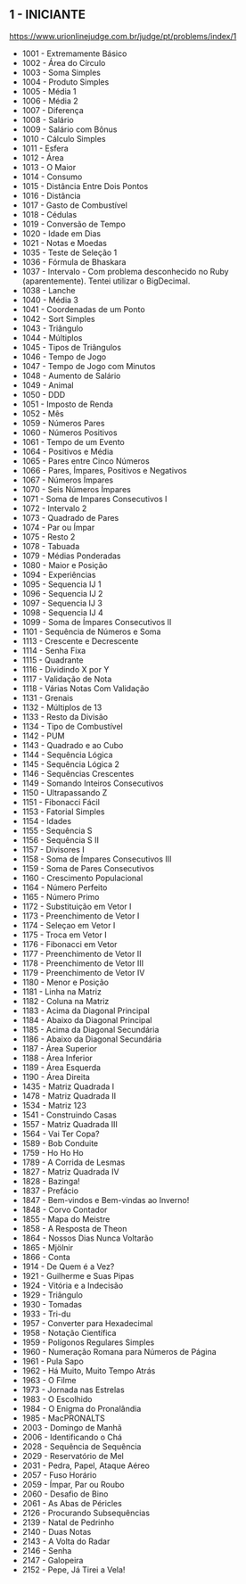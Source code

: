 ## 1 - INICIANTE

https://www.urionlinejudge.com.br/judge/pt/problems/index/1

- 1001 - Extremamente Básico
- 1002 - Área do Círculo
- 1003 - Soma Simples
- 1004 - Produto Simples
- 1005 - Média 1
- 1006 - Média 2
- 1007 - Diferença
- 1008 - Salário
- 1009 - Salário com Bônus
- 1010 - Cálculo Simples
- 1011 - Esfera
- 1012 - Área
- 1013 - O Maior
- 1014 - Consumo
- 1015 - Distância Entre Dois Pontos
- 1016 - Distância
- 1017 - Gasto de Combustível
- 1018 - Cédulas
- 1019 - Conversão de Tempo
- 1020 - Idade em Dias
- 1021 - Notas e Moedas
- 1035 - Teste de Seleção 1
- 1036 - Fórmula de Bhaskara
- 1037 - Intervalo - Com problema desconhecido no Ruby (aparentemente). Tentei utilizar o BigDecimal.
- 1038 - Lanche
- 1040 - Média 3
- 1041 - Coordenadas de um Ponto
- 1042 - Sort Simples
- 1043 - Triângulo
- 1044 - Múltiplos
- 1045 - Tipos de Triângulos
- 1046 - Tempo de Jogo
- 1047 - Tempo de Jogo com Minutos
- 1048 - Aumento de Salário
- 1049 - Animal
- 1050 - DDD
- 1051 - Imposto de Renda
- 1052 - Mês
- 1059 - Números Pares
- 1060 - Números Positivos
- 1061 - Tempo de um Evento
- 1064 - Positivos e Média
- 1065 - Pares entre Cinco Números
- 1066 - Pares, Ímpares, Positivos e Negativos
- 1067 - Números Ímpares
- 1070 - Seis Números Ímpares
- 1071 - Soma de Impares Consecutivos I
- 1072 - Intervalo 2
- 1073 - Quadrado de Pares
- 1074 - Par ou Ímpar
- 1075 - Resto 2
- 1078 - Tabuada
- 1079 - Médias Ponderadas
- 1080 - Maior e Posição
- 1094 - Experiências
- 1095 - Sequencia IJ 1
- 1096 - Sequencia IJ 2
- 1097 - Sequencia IJ 3
- 1098 - Sequencia IJ 4
- 1099 - Soma de Ímpares Consecutivos II
- 1101 - Sequência de Números e Soma
- 1113 - Crescente e Decrescente
- 1114 - Senha Fixa
- 1115 - Quadrante
- 1116 - Dividindo X por Y
- 1117 - Validação de Nota
- 1118 - Várias Notas Com Validação
- 1131 - Grenais
- 1132 - Múltiplos de 13
- 1133 - Resto da Divisão
- 1134 - Tipo de Combustível
- 1142 - PUM
- 1143 - Quadrado e ao Cubo
- 1144 - Sequência Lógica
- 1145 - Sequência Lógica 2
- 1146 - Sequências Crescentes
- 1149 - Somando Inteiros Consecutivos
- 1150 - Ultrapassando Z
- 1151 - Fibonacci Fácil
- 1153 - Fatorial Simples
- 1154 - Idades
- 1155 - Sequência S
- 1156 - Sequência S II
- 1157 - Divisores I
- 1158 - Soma de Ímpares Consecutivos III
- 1159 - Soma de Pares Consecutivos
- 1160 - Crescimento Populacional
- 1164 - Número Perfeito
- 1165 - Número Primo
- 1172 - Substituição em Vetor I
- 1173 - Preenchimento de Vetor I
- 1174 - Seleçao em Vetor I
- 1175 - Troca em Vetor I
- 1176 - Fibonacci em Vetor
- 1177 - Preenchimento de Vetor II
- 1178 - Preenchimento de Vetor III
- 1179 - Preenchimento de Vetor IV
- 1180 - Menor e Posição
- 1181 - Linha na Matriz
- 1182 - Coluna na Matriz
- 1183 - Acima da Diagonal Principal
- 1184 - Abaixo da Diagonal Principal
- 1185 - Acima da Diagonal Secundária
- 1186 - Abaixo da Diagonal Secundária
- 1187 - Área Superior
- 1188 - Área Inferior
- 1189 - Área Esquerda
- 1190 - Área Direita
- 1435 - Matriz Quadrada I
- 1478 - Matriz Quadrada II
- 1534 - Matriz 123
- 1541 - Construindo Casas
- 1557 - Matriz Quadrada III
- 1564 - Vai Ter Copa?
- 1589 - Bob Conduite
- 1759 - Ho Ho Ho
- 1789 - A Corrida de Lesmas
- 1827 - Matriz Quadrada IV
- 1828 - Bazinga!
- 1837 - Prefácio
- 1847 - Bem-vindos e Bem-vindas ao Inverno!
- 1848 - Corvo Contador
- 1855 - Mapa do Meistre
- 1858 - A Resposta de Theon
- 1864 - Nossos Dias Nunca Voltarão
- 1865 - Mjölnir
- 1866 - Conta
- 1914 - De Quem é a Vez?
- 1921 - Guilherme e Suas Pipas
- 1924 - Vitória e a Indecisão
- 1929 - Triângulo
- 1930 - Tomadas
- 1933 - Tri-du
- 1957 - Converter para Hexadecimal
- 1958 - Notação Científica
- 1959 - Polígonos Regulares Simples
- 1960 - Numeração Romana para Números de Página
- 1961 - Pula Sapo
- 1962 - Há Muito, Muito Tempo Atrás
- 1963 - O Filme
- 1973 - Jornada nas Estrelas
- 1983 - O Escolhido
- 1984 - O Enigma do Pronalândia
- 1985 - MacPRONALTS
- 2003 - Domingo de Manhã
- 2006 - Identificando o Chá
- 2028 - Sequência de Sequência
- 2029 - Reservatório de Mel
- 2031 - Pedra, Papel, Ataque Aéreo
- 2057 - Fuso Horário
- 2059 - Ímpar, Par ou Roubo
- 2060 - Desafio de Bino
- 2061 - As Abas de Péricles
- 2126 - Procurando Subsequências
- 2139 - Natal de Pedrinho
- 2140 - Duas Notas
- 2143 - A Volta do Radar
- 2146 - Senha
- 2147 - Galopeira
- 2152 - Pepe, Já Tirei a Vela!